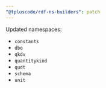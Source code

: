 ```yaml
---
"@tpluscode/rdf-ns-builders": patch
---
```


Updated namespaces:
- `constants`
- `dbo`
- `qkdv`
- `quantitykind`
- `qudt`
- `schema`
- `unit`
